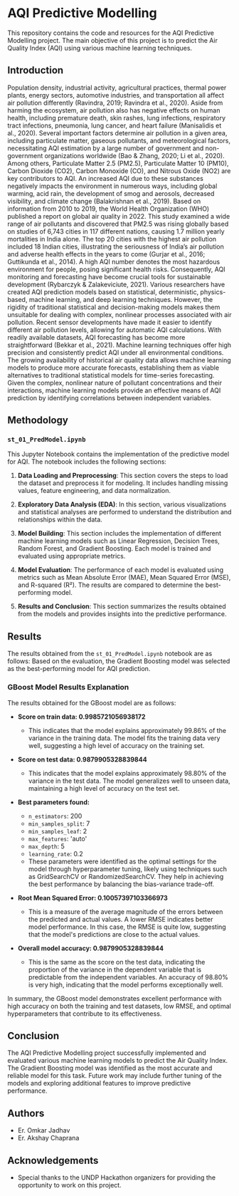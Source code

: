 # AQI Predictive Modelling

This repository contains the code and resources for the AQI Predictive Modelling project. The main objective of this project is to predict the Air Quality Index (AQI) using various machine learning techniques.

## Introduction

Population density, industrial activity, agricultural practices, thermal power plants, energy sectors, automotive industries, and transportation all affect air pollution differently (Ravindra, 2019; Ravindra et al., 2020). Aside from harming the ecosystem, air pollution also has negative effects on human health, including premature death, skin rashes, lung infections, respiratory tract infections, pneumonia, lung cancer, and heart failure (Manisalidis et al., 2020). Several important factors determine air pollution in a given area, including particulate matter, gaseous pollutants, and meteorological factors, necessitating AQI estimation by a large number of government and non-government organizations worldwide (Bao & Zhang, 2020; Li et al., 2020).
Among others, Particulate Matter 2.5 (PM2.5), Particulate Matter 10 (PM10), Carbon Dioxide (CO2), Carbon Monoxide (CO), and Nitrous Oxide (NO2) are key contributors to AQI. An increased AQI due to these substances negatively impacts the environment in numerous ways, including global warming, acid rain, the development of smog and aerosols, decreased visibility, and climate change (Balakrishnan et al., 2019).
Based on information from 2010 to 2019, the World Health Organization (WHO) published a report on global air quality in 2022. This study examined a wide range of air pollutants and discovered that PM2.5 was rising globally based on studies of 6,743 cities in 117 different nations, causing 1.7 million yearly mortalities in India alone. The top 20 cities with the highest air pollution included 18 Indian cities, illustrating the seriousness of India’s air pollution and adverse health effects in the years to come (Gurjar et al., 2016; Guttikunda et al., 2014).
A high AQI number denotes the most hazardous environment for people, posing significant health risks. Consequently, AQI monitoring and forecasting have become crucial tools for sustainable development (Rybarczyk & Zalakeviciute, 2021). Various researchers have created AQI prediction models based on statistical, deterministic, physics-based, machine learning, and deep learning techniques. However, the rigidity of traditional statistical and decision-making models makes them unsuitable for dealing with complex, nonlinear processes associated with air pollution.
Recent sensor developments have made it easier to identify different air pollution levels, allowing for automatic AQI calculations. With readily available datasets, AQI forecasting has become more straightforward (Bekkar et al., 2021). Machine learning techniques offer high precision and consistently predict AQI under all environmental conditions. The growing availability of historical air quality data allows machine learning models to produce more accurate forecasts, establishing them as viable alternatives to traditional statistical models for time-series forecasting. Given the complex, nonlinear nature of pollutant concentrations and their interactions, machine learning models provide an effective means of AQI prediction by identifying correlations between independent variables.


## Methodology

### `st_01_PredModel.ipynb`

This Jupyter Notebook contains the implementation of the predictive model for AQI. The notebook includes the following sections:

1. **Data Loading and Preprocessing**: This section covers the steps to load the dataset and preprocess it for modeling. It includes handling missing values, feature engineering, and data normalization.

2. **Exploratory Data Analysis (EDA)**: In this section, various visualizations and statistical analyses are performed to understand the distribution and relationships within the data.

3. **Model Building**: This section includes the implementation of different machine learning models such as Linear Regression, Decision Trees, Random Forest, and Gradient Boosting. Each model is trained and evaluated using appropriate metrics.

4. **Model Evaluation**: The performance of each model is evaluated using metrics such as Mean Absolute Error (MAE), Mean Squared Error (MSE), and R-squared (R²). The results are compared to determine the best-performing model.

5. **Results and Conclusion**: This section summarizes the results obtained from the models and provides insights into the predictive performance.

## Results

The results obtained from the `st_01_PredModel.ipynb` notebook are as follows: Based on the evaluation, the Gradient Boosting model was selected as the best-performing model for AQI prediction.

### **GBoost Model Results Explanation**

The results obtained for the GBoost model are as follows:

- **Score on train data: 0.9985721056938172**
  - This indicates that the model explains approximately 99.86% of the variance in the training data. The model fits the training data very well, suggesting a high level of accuracy on the training set.

- **Score on test data: 0.9879905328839844**
  - This indicates that the model explains approximately 98.80% of the variance in the test data. The model generalizes well to unseen data, maintaining a high level of accuracy on the test set.

- **Best parameters found:**
  - `n_estimators`: 200
  - `min_samples_split`: 7
  - `min_samples_leaf`: 2
  - `max_features`: 'auto'
  - `max_depth`: 5
  - `learning_rate`: 0.2
  - These parameters were identified as the optimal settings for the model through hyperparameter tuning, likely using techniques such as GridSearchCV or RandomizedSearchCV. They help in achieving the best performance by balancing the bias-variance trade-off.

- **Root Mean Squared Error: 0.10057397103366973**
  - This is a measure of the average magnitude of the errors between the predicted and actual values. A lower RMSE indicates better model performance. In this case, the RMSE is quite low, suggesting that the model's predictions are close to the actual values.

- **Overall model accuracy: 0.9879905328839844**
  - This is the same as the score on the test data, indicating the proportion of the variance in the dependent variable that is predictable from the independent variables. An accuracy of 98.80% is very high, indicating that the model performs exceptionally well.

In summary, the GBoost model demonstrates excellent performance with high accuracy on both the training and test datasets, low RMSE, and optimal hyperparameters that contribute to its effectiveness.


## Conclusion

The AQI Predictive Modelling project successfully implemented and evaluated various machine learning models to predict the Air Quality Index. The Gradient Boosting model was identified as the most accurate and reliable model for this task. Future work may include further tuning of the models and exploring additional features to improve predictive performance.

## Authors

- Er. Omkar Jadhav
- Er. Akshay Chaprana

## Acknowledgements

- Special thanks to the UNDP Hackathon organizers for providing the opportunity to work on this project.
